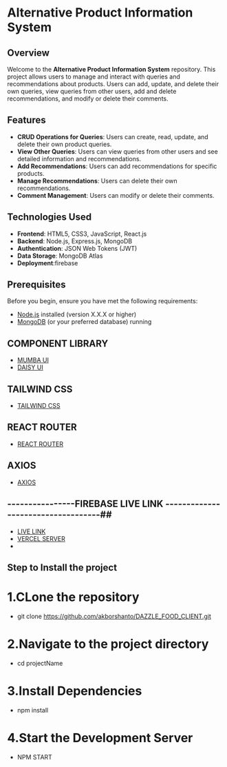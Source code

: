 # Alternative Product Information System
## Overview

Welcome to the **Alternative Product Information System** repository. This project allows users to manage and interact with queries and recommendations about products. Users can add, update, and delete their own queries, view queries from other users, add and delete recommendations, and modify or delete their comments.

## Features

- **CRUD Operations for Queries**: Users can create, read, update, and delete their own product queries.
- **View Other Queries**: Users can view queries from other users and see detailed information and recommendations.
- **Add Recommendations**: Users can add recommendations for specific products.
- **Manage Recommendations**: Users can delete their own recommendations.
- **Comment Management**: Users can modify or delete their comments.

## Technologies Used

- **Frontend**: HTML5, CSS3, JavaScript, React.js
- **Backend**: Node.js, Express.js, MongoDB
- **Authentication**: JSON Web Tokens (JWT)
- **Data Storage**: MongoDB Atlas
- **Deployment**:firebase


## Prerequisites

Before you begin, ensure you have met the following requirements:
- [Node.js](https://nodejs.org/) installed (version X.X.X or higher)
- [MongoDB](https://www.mongodb.com/) (or your preferred database) running
## COMPONENT LIBRARY
- [MUMBA UI](https://mambaui.com/) 
- [DAISY UI](https://daisyui.com/) 
## TAILWIND CSS
- [TAILWIND CSS](https://tailwindcss.com/docs/) 

## REACT ROUTER 
- [REACT ROUTER](https://reactrouter.com/en/main) 
## AXIOS
- [AXIOS](https://axios-http.com/docs/intro)

## ----------------FIREBASE  LIVE LINK -----------------------------------##
- [LIVE LINK ](https://dazzle-food.web.app/)
- [VERCEL SERVER ](https://querypdgateway.vercel.app)
- 
## Step to Install the project
# 1.CLone the repository
- git clone https://github.com/akborshanto/DAZZLE_FOOD_CLIENT.git
 # 2.Navigate to the project directory
- cd projectName
 # 3.Install Dependencies
- npm install
 #  4.Start the Development Server
- NPM START


